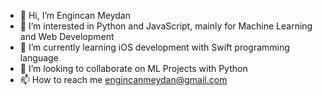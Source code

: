- 👋 Hi, I’m Engincan Meydan
- 👀 I’m interested in Python and JavaScript, mainly for Machine Learning and Web Development
- 🌱 I’m currently learning iOS development with Swift programming language
- 💞️ I’m looking to collaborate on ML Projects with Python 
- 📫 How to reach me engincanmeydan@gmail.com

<!---
engincan-meydan/engincan-meydan is a ✨ special ✨ repository because its `README.md` (this file) appears on your GitHub profile.
You can click the Preview link to take a look at your changes.
--->
